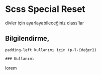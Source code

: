 Scss Special Reset
===================

divler için ayarlayabileceğiniz class'lar

## Bilgilendirme,
```
padding-left kullanımı için (p-l-{değer})

### Kullanımı 
```
<div class="p-l-0 p-t-10 p-b-10 p-r-10">
  lorem
</div>
